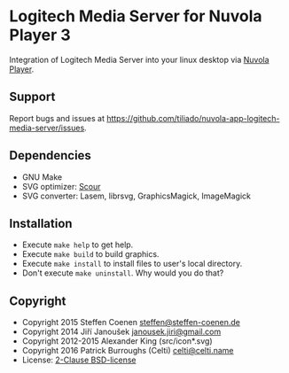 Logitech Media Server for Nuvola Player 3
=========================================

Integration of Logitech Media Server into your linux desktop via
[Nuvola Player](https://github.com/tiliado/nuvolaplayer).

Support
-------

Report bugs and issues at <https://github.com/tiliado/nuvola-app-logitech-media-server/issues>.

Dependencies
------------

  * GNU Make
  * SVG optimizer: [Scour](https://github.com/codedread/scour)
  * SVG converter: Lasem, librsvg, GraphicsMagick, ImageMagick

Installation
------------

  * Execute ``make help`` to get help.
  * Execute ``make build`` to build graphics.
  * Execute ``make install`` to install files to user's local directory.
  * Don't execute ``make uninstall``. Why would you do that?

Copyright
---------
 
  - Copyright 2015 Steffen Coenen <steffen@steffen-coenen.de>
  - Copyright 2014 Jiří Janoušek <janousek.jiri@gmail.com>
  - Copyright 2012-2015 Alexander King (src/icon*.svg)
  - Copyright 2016 Patrick Burroughs (Celti) <celti@celti.name>
  - License: [2-Clause BSD-license](./LICENSE)
